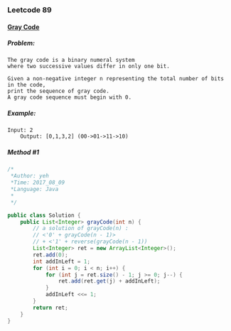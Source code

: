 

### Leetcode 89
#### [Gray Code](https://leetcode.com/problems/gray-code)

  

##### ***Problem:***

    The gray code is a binary numeral system 
    where two successive values differ in only one bit.

    Given a non-negative integer n representing the total number of bits in the code, 
    print the sequence of gray code. 
    A gray code sequence must begin with 0.

##### ***Example:***

    Input: 2
        Output: [0,1,3,2] (00->01->11->10)

##### *Method #1*
``` java
/*
 *Author: yeh
 *Time: 2017_08_09
 *Language: Java
 *
 */

public class Solution {
    public List<Integer> grayCode(int n) {
        // a solution of grayCode(n) :
        // <'0' + grayCode(n - 1)>
        // + <'1' + reverse(grayCode(n - 1))
        List<Integer> ret = new ArrayList<Integer>();
        ret.add(0);
        int addInLeft = 1;
        for (int i = 0; i < n; i++) {
            for (int j = ret.size() - 1; j >= 0; j--) {
                ret.add(ret.get(j) + addInLeft);
            }
            addInLeft <<= 1;
        }
        return ret;
    }
}
```


